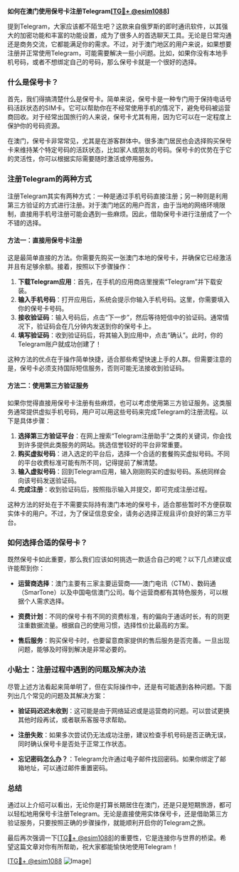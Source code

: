 **如何在澳门使用保号卡注册Telegram[[TG💪+ @esim1088](https://t.me/s/esim1088)]**

提到Telegram，大家应该都不陌生吧？这款来自俄罗斯的即时通讯软件，以其强大的加密功能和丰富的功能设置，成为了很多人的首选聊天工具。无论是日常沟通还是商务交流，它都能满足你的需求。不过，对于澳门地区的用户来说，如果想要注册并正常使用Telegram，可能需要解决一些小问题。比如，如果你没有本地手机号码，或者不想绑定自己的号码，那么保号卡就是一个很好的选择。

### 什么是保号卡？

首先，我们得搞清楚什么是保号卡。简单来说，保号卡是一种专门用于保持电话号码活跃状态的SIM卡。它可以帮助你在不经常使用手机的情况下，避免号码被运营商回收。对于经常出国旅行的人来说，保号卡尤其有用，因为它可以在一定程度上保护你的号码资源。

在澳门，保号卡非常常见，尤其是在游客群体中。很多澳门居民也会选择购买保号卡来维持某个特定号码的活跃状态，比如家人或朋友的号码。保号卡的优势在于它的灵活性，你可以根据实际需要随时激活或停用服务。

### 注册Telegram的两种方式

注册Telegram其实有两种方式：一种是通过手机号码直接注册；另一种则是利用第三方验证的方式进行注册。对于澳门地区的用户而言，由于当地的网络环境限制，直接用手机号注册可能会遇到一些麻烦。因此，借助保号卡进行注册成了一个不错的选择。

#### 方法一：直接用保号卡注册

这是最简单直接的方法。你需要先购买一张澳门本地的保号卡，并确保它已经激活并且有足够余额。接着，按照以下步骤操作：

1. **下载Telegram应用**：首先，在手机的应用商店里搜索“Telegram”并下载安装。
2. **输入手机号码**：打开应用后，系统会提示你输入手机号码。这里，你需要填入你的保号卡号码。
3. **接收验证码**：输入号码后，点击“下一步”，然后等待短信中的验证码。通常情况下，验证码会在几分钟内发送到你的保号卡上。
4. **填写验证码**：收到验证码后，将其输入到应用中，点击“确认”。此时，你的Telegram账户就成功创建了！

这种方法的优点在于操作简单快捷，适合那些希望快速上手的人群。但需要注意的是，保号卡必须支持国际短信服务，否则可能无法接收到验证码。

#### 方法二：使用第三方验证服务

如果你觉得直接用保号卡注册有些麻烦，也可以考虑使用第三方验证服务。这类服务通常提供虚拟手机号码，用户可以用这些号码来完成Telegram的注册流程。以下是具体步骤：

1. **选择第三方验证平台**：在网上搜索“Telegram注册助手”之类的关键词，你会找到许多提供此类服务的网站。挑选信誉较好的平台非常重要。
2. **购买虚拟号码**：进入选定的平台后，选择一个合适的套餐购买虚拟号码。不同的平台收费标准可能有所不同，记得提前了解清楚。
3. **输入虚拟号码**：回到Telegram应用，输入刚刚购买的虚拟号码。系统同样会向该号码发送验证码。
4. **完成注册**：收到验证码后，按照指示输入并提交，即可完成注册过程。

这种方法的好处在于不需要实际持有澳门本地的保号卡，适合那些暂时不方便获取实体卡的用户。不过，为了保证信息安全，请务必选择正规且评价良好的第三方平台。

### 如何选择合适的保号卡？

既然保号卡如此重要，那么我们应该如何挑选一款适合自己的呢？以下几点建议或许能帮到你：

- **运营商选择**：澳门主要有三家主要运营商——澳门电讯（CTM）、数码通（SmarTone）以及中国电信澳门公司。每个运营商都有其特色服务，可以根据个人需求选择。
  
- **资费计划**：不同的保号卡有不同的资费标准，有的偏向于通话时长，有的则更注重数据流量。根据自己的使用习惯，选择性价比最高的方案。

- **售后服务**：购买保号卡时，也要留意商家提供的售后服务是否完善。一旦出现问题，能够及时得到解决是非常必要的。

### 小贴士：注册过程中遇到的问题及解决办法

尽管上述方法看起来简单明了，但在实际操作中，还是有可能遇到各种问题。下面列出几个常见的问题及其解决方案：

- **验证码迟迟未收到**：这可能是由于网络延迟或是运营商的问题。可以尝试更换其他时段再试，或者联系客服寻求帮助。

- **注册失败**：如果多次尝试仍无法成功注册，建议检查手机号码是否正确无误，同时确认保号卡是否处于正常工作状态。

- **忘记密码怎么办？**：Telegram允许通过电子邮件找回密码。如果你绑定了邮箱地址，可以通过邮件重置密码。

### 总结

通过以上介绍可以看出，无论你是打算长期居住在澳门，还是只是短期旅游，都可以轻松地用保号卡注册Telegram。无论是直接使用实体保号卡，还是借助第三方验证服务，只要按照正确的步骤操作，就能顺利开启你的Telegram之旅。

最后再次强调一下[[TG💪+ @esim1088](https://t.me/s/esim1088)]的重要性，它是连接你与世界的桥梁。希望这篇文章对你有所帮助，祝大家都能愉快地使用Telegram！ 

[[TG💪+ @esim1088](https://t.me/s/esim1088) ![Image](https://i.postimg.cc/4NQfJmqS/Snipaste-2025-05-13-00-14-12.png)]